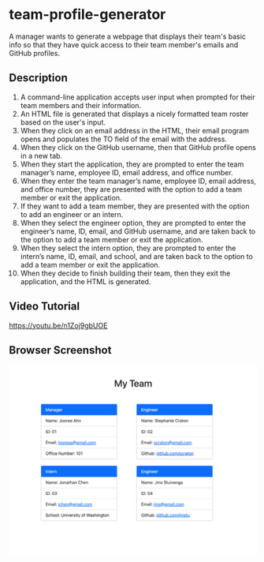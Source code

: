 # team-profile-generator
A manager wants to generate a webpage that displays their team's basic info so that they have quick access to their team member's emails and GitHub profiles.

## Description
1. A command-line application accepts user input when prompted for their team members and their information.
2. An HTML file is generated that displays a nicely formatted team roster based on the user's input.
3. When they click on an email address in the HTML, their email program opens and populates the TO field of the email with the address.
4. When they click on the GitHub username, then that GitHub profile opens in a new tab.
5. When they start the application, they are prompted to enter the team manager’s name, employee ID, email address, and office number.
6. When they enter the team manager’s name, employee ID, email address, and office number, they are presented with the option to add a team member or exit the application.
7. If they want to add a team member, they are presented with the option to add an engineer or an intern.
7. When they select the engineer option, they are prompted to enter the engineer’s name, ID, email, and GitHub username, and are taken back to the option to add a team member or exit the application.
8. When they select the intern option, they are prompted to enter the intern’s name, ID, email, and school, and are taken back to the option to add a team member or exit the application.
9. When they decide to finish building their team, then they exit the application, and the HTML is generated.

## Video Tutorial
https://youtu.be/n1Zoj9gbUOE

## Browser Screenshot
![team_profile_generator_demo](./dist/screenshot.png)

